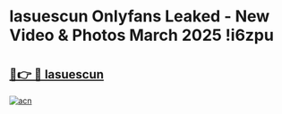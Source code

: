 # lasuescun Onlyfans Leaked - New Video & Photos March 2025 !i6zpu

# <h2><a href="https://fqddf0.iuczelnia.edu.pl?title=lasuescun&ref=i6zpu">🔗👉 🔴 lasuescun</a></h2>

[![acn](https://github.com/user-attachments/assets/0f9c940e-d8b0-45ae-aac7-cd30a18b3e1c)](https://fqddf0.iuczelnia.edu.pl?title=lasuescun&ref=i6zpu)


